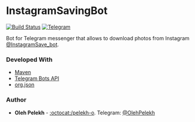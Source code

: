 # InstagramSavingBot

[![Build Status](https://travis-ci.org/pelekh-o/InstagramSavingBot.svg?branch=master)](https://travis-ci.org/pelekh-o/InstagramSavingBot)
[![Telegram](https://img.shields.io/badge/Chat%20on-Telegram-blue.svg?style=flat)](https://t.me/InstagramSave_bot)

Bot for Telegram messenger that allows to download photos from Instagram [@InstagramSave_bot](https://t.me/InstagramSave_bot).

 

### Developed With

* [Maven](https://maven.apache.org/)
* [Telegram Bots API](https://github.com/rubenlagus/TelegramBots)
* [org.json](https://https://github.com/stleary/JSON-java/)

### Author

* **Oleh Pelekh** - [:octocat:/pelekh-o](https://github.com/pelekh-o). Telegram: [@OlehPelekh](https://t.me/OlehPelekh)
